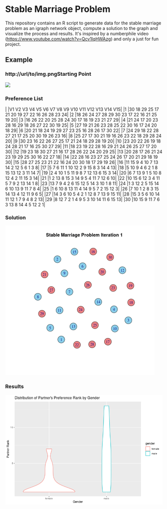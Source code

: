 # Stable Marriage Problem

This repository contains an R script to generate data for the stable marriage problem as an igraph network object, compute a solution to the graph and visualize the process and results. It's inspired by a numberphile video (https://www.youtube.com/watch?v=Qcv1IqHWAzg) and only a just for fun project.

## Example

### http://url/to/img.pngStarting Point

![](/network1.jpg)

### Preference List

	
|   |V1 V2  V3  V4  V5  V6  V7  V8  V9 V10 V11 V12  V13 V14 V15|
|1  |30	18	29	25	17	21	20	19	27	22	16	26	28	23	24|
|2  |18	26	24	27	28	29	30	23	17	22	16	21	25	19	20|
|3  |16	26	22	20	25	28	24	30	17	18	19	23	21	27	29|
|4  |21	24	17	20	23	28	16	29	18	26	27	22	30	19	25|
|5  |27	19	21	26	23	28	25	22	30	16	17	24	20	18	29|
|6  |20	21	18	24	19	29	27	23	25	16	28	26	17	30	22|
|7  |24	29	18	22	28	27	21	17	25	20	30	19	26	23	16|
|8  |25	27	17	30	21	19	16	26	23	22	18	29	28	24	20|
|9  |30	23	16	22	26	27	25	17	21	24	18	29	28	19	20|
|10	|23	20	22	26	19	18	24	28	21	17	16	25	30	27	29|
|11	|18	23	19	22	28	16	29	21	24	26	25	27	17	20	30|
|12	|19	23	18	30	27	21	16	17	28	26	22	24	20	29	25|
|13	|20	28	17	26	21	24	23	19	29	25	30	16	22	27	18|
|14	|22	28	16	23	27	25	24	26	17	20	21	29	18	19	30|
|15	|28	27	25	23	21	22	16	24	20	30	18	17	29	19	26|
|16	|11	15	9	4	10	7	13	14	2	12	5	6	1	3	8|
|17	|5	7	6	11	1	10	12	2	9	15	8	3	14	4	13|
|18	|5	10	9	4	6	2	1	8	15	13	12	3	11	14	7|
|19	|2	4	10	1	5	11	9	8	7	12	13	6	15	3	14|
|20	|6	7	13	9	1	5	10	8	12	4	2	11	15	3	14|
|21	|1	2	13	8	15	3	14	9	5	4	11	7	12	6	10|
|22	|10	15	6	12	3	4	11	5	7	9	2	13	14	1	8|
|23	|13	7	9	4	2	6	15	12	5	14	3	10	1	8	11|
|24	|1	3	12	2	5	15	14	6	10	13	9	11	7	8	4|
|25	|1	6	10	8	13	11	4	14	9	5	7	2	15	12	3|
|26	|7	10	1	2	8	3	15	14	13	4	12	11	9	6	5|
|27	|14	3	6	10	5	4	2	1	12	8	7	13	9	15	11|
|28	|15	3	5	6	10	14	11	12	1	7	9	4	8	2	13|
|29	|8	12	7	2	1	4	9	5	3	10	14	11	6	15	13|
|30	|10	15	9	11	7	6	3	13	8	14	4	5	12	2	1|

### Solution

![](Network.gif)

### Results

![](/RankDistribution.png)



